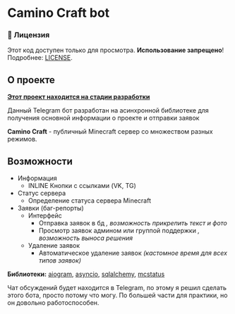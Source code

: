 # Camino Craft bot
### 📜 Лицензия  
Этот код доступен только для просмотра. **Использование запрещено**!  
Подробнее: [LICENSE](LICENSE.md).

## О проекте
**<ins>Этот проект находится на стадии разработки</ins>**   

Данный Telegram бот разработан на асинхронной библиотеке для получения основной информации о проекте и отправки заявок

**Camino Craft** - публичный Minecraft сервер со множеством разных режимов.

## Возможности
* Информация
  + INLINE Кнопки с ссылками (VK, TG)
* Статус сервера
  + Определение статуса сервера Minecraft
* Заявки (баг-репорты)
  + Интерфейс
    - Отправка заявок в бд *, возможность прикрепить текст и фото*
    - Просмотр заявок админом или группой поддержки *, возможность выноса решения*
  + Удаление заявок
    - Автоматическое удаление заявок *(кастомное время для всех типов заявок)*

**Библиотеки:** [aiogram](https://docs.aiogram.dev/en/v3.20.0.post0/), [asyncio](https://docs.python.org/3/library/asyncio.html), [sqlalchemy](https://www.sqlalchemy.org/), [mcstatus](https://mcstatus.io/)

Чат обсуждений будет находится в Telegram, по этому я решил сделать этого бота, просто потому что могу. По большей части для практики, но он довольно работоспособен.
